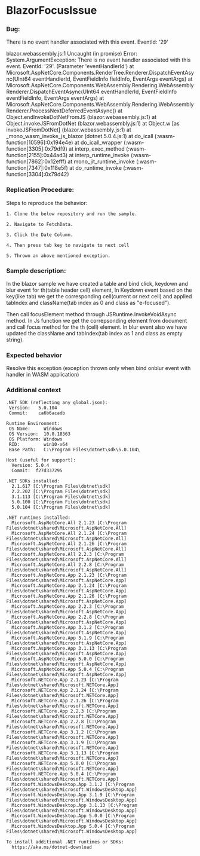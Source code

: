 # BlazorFocusIssue

### Bug:

There is no event handler associated with this event. EventId: '29'

blazor.webassembly.js:1 Uncaught (in promise) Error: System.ArgumentException: There is no event handler associated with this event. EventId: '29'. (Parameter 'eventHandlerId')
   at Microsoft.AspNetCore.Components.RenderTree.Renderer.DispatchEventAsync(UInt64 eventHandlerId, EventFieldInfo fieldInfo, EventArgs eventArgs)
   at Microsoft.AspNetCore.Components.WebAssembly.Rendering.WebAssemblyRenderer.DispatchEventAsync(UInt64 eventHandlerId, EventFieldInfo eventFieldInfo, EventArgs eventArgs)
   at Microsoft.AspNetCore.Components.WebAssembly.Rendering.WebAssemblyRenderer.ProcessNextDeferredEventAsync()
    at Object.endInvokeDotNetFromJS (blazor.webassembly.js:1)
    at Object.invokeJSFromDotNet (blazor.webassembly.js:1)
    at Object.w [as invokeJSFromDotNet] (blazor.webassembly.js:1)
    at _mono_wasm_invoke_js_blazor (dotnet.5.0.4.js:1)
    at do_icall (<anonymous>:wasm-function[10596]:0x194e4e)
    at do_icall_wrapper (<anonymous>:wasm-function[3305]:0x79df9)
    at interp_exec_method (<anonymous>:wasm-function[2155]:0x44ad3)
    at interp_runtime_invoke (<anonymous>:wasm-function[7862]:0x12efff)
    at mono_jit_runtime_invoke (<anonymous>:wasm-function[7347]:0x118e5f)
    at do_runtime_invoke (<anonymous>:wasm-function[3304]:0x79d42)
    
### Replication Procedure:
    
Steps to reproduce the behavior:

    1. Clone the below repository and run the sample.

    2. Navigate to FetchData.

    3. Click the Date Column.
    
    4. Then press tab key to navigate to next cell
    
    5. Thrown an above mentioned exception.
    
### Sample description:
 
 In the blazor sample we have created a table and bind click, keydown and blur event for th(table header cell) element, In Keydown event based on the key(like tab) we get the corresponding cell(current or next cell) and applied tabIndex and className(tab index as 0 and class as "e-focused").
 
 Then call focusElement method through JSRuntime.InvokeVoidAsync method. In Js function we get the correpsonding element from document and call focus method for the th (cell) element. In blur event also we have updated the className and tabIndex(tab index as 1 and class as empty string).
 
 ### Expected behavior
 
 Resolve this exception (exception thrown only when bind onblur event with handler in WASM application)
 
 ### Additional context
```
.NET SDK (reflecting any global.json):
 Version:   5.0.104
 Commit:    ca6b6acadb

Runtime Environment:
 OS Name:     Windows
 OS Version:  10.0.18363
 OS Platform: Windows
 RID:         win10-x64
 Base Path:   C:\Program Files\dotnet\sdk\5.0.104\

Host (useful for support):
  Version: 5.0.4
  Commit:  f27d337295

.NET SDKs installed:
  2.1.617 [C:\Program Files\dotnet\sdk]
  2.2.202 [C:\Program Files\dotnet\sdk]
  3.1.113 [C:\Program Files\dotnet\sdk]
  5.0.100 [C:\Program Files\dotnet\sdk]
  5.0.104 [C:\Program Files\dotnet\sdk]

.NET runtimes installed:
  Microsoft.AspNetCore.All 2.1.23 [C:\Program Files\dotnet\shared\Microsoft.AspNetCore.All]
  Microsoft.AspNetCore.All 2.1.24 [C:\Program Files\dotnet\shared\Microsoft.AspNetCore.All]
  Microsoft.AspNetCore.All 2.1.26 [C:\Program Files\dotnet\shared\Microsoft.AspNetCore.All]
  Microsoft.AspNetCore.All 2.2.3 [C:\Program Files\dotnet\shared\Microsoft.AspNetCore.All]
  Microsoft.AspNetCore.All 2.2.8 [C:\Program Files\dotnet\shared\Microsoft.AspNetCore.All]
  Microsoft.AspNetCore.App 2.1.23 [C:\Program Files\dotnet\shared\Microsoft.AspNetCore.App]
  Microsoft.AspNetCore.App 2.1.24 [C:\Program Files\dotnet\shared\Microsoft.AspNetCore.App]
  Microsoft.AspNetCore.App 2.1.26 [C:\Program Files\dotnet\shared\Microsoft.AspNetCore.App]
  Microsoft.AspNetCore.App 2.2.3 [C:\Program Files\dotnet\shared\Microsoft.AspNetCore.App]
  Microsoft.AspNetCore.App 2.2.8 [C:\Program Files\dotnet\shared\Microsoft.AspNetCore.App]
  Microsoft.AspNetCore.App 3.1.2 [C:\Program Files\dotnet\shared\Microsoft.AspNetCore.App]
  Microsoft.AspNetCore.App 3.1.9 [C:\Program Files\dotnet\shared\Microsoft.AspNetCore.App]
  Microsoft.AspNetCore.App 3.1.13 [C:\Program Files\dotnet\shared\Microsoft.AspNetCore.App]
  Microsoft.AspNetCore.App 5.0.0 [C:\Program Files\dotnet\shared\Microsoft.AspNetCore.App]
  Microsoft.AspNetCore.App 5.0.4 [C:\Program Files\dotnet\shared\Microsoft.AspNetCore.App]
  Microsoft.NETCore.App 2.1.23 [C:\Program Files\dotnet\shared\Microsoft.NETCore.App]
  Microsoft.NETCore.App 2.1.24 [C:\Program Files\dotnet\shared\Microsoft.NETCore.App]
  Microsoft.NETCore.App 2.1.26 [C:\Program Files\dotnet\shared\Microsoft.NETCore.App]
  Microsoft.NETCore.App 2.2.3 [C:\Program Files\dotnet\shared\Microsoft.NETCore.App]
  Microsoft.NETCore.App 2.2.8 [C:\Program Files\dotnet\shared\Microsoft.NETCore.App]
  Microsoft.NETCore.App 3.1.2 [C:\Program Files\dotnet\shared\Microsoft.NETCore.App]
  Microsoft.NETCore.App 3.1.9 [C:\Program Files\dotnet\shared\Microsoft.NETCore.App]
  Microsoft.NETCore.App 3.1.13 [C:\Program Files\dotnet\shared\Microsoft.NETCore.App]
  Microsoft.NETCore.App 5.0.0 [C:\Program Files\dotnet\shared\Microsoft.NETCore.App]
  Microsoft.NETCore.App 5.0.4 [C:\Program Files\dotnet\shared\Microsoft.NETCore.App]
  Microsoft.WindowsDesktop.App 3.1.2 [C:\Program Files\dotnet\shared\Microsoft.WindowsDesktop.App]
  Microsoft.WindowsDesktop.App 3.1.9 [C:\Program Files\dotnet\shared\Microsoft.WindowsDesktop.App]
  Microsoft.WindowsDesktop.App 3.1.13 [C:\Program Files\dotnet\shared\Microsoft.WindowsDesktop.App]
  Microsoft.WindowsDesktop.App 5.0.0 [C:\Program Files\dotnet\shared\Microsoft.WindowsDesktop.App]
  Microsoft.WindowsDesktop.App 5.0.4 [C:\Program Files\dotnet\shared\Microsoft.WindowsDesktop.App]

To install additional .NET runtimes or SDKs:
  https://aka.ms/dotnet-download
  
  ```


